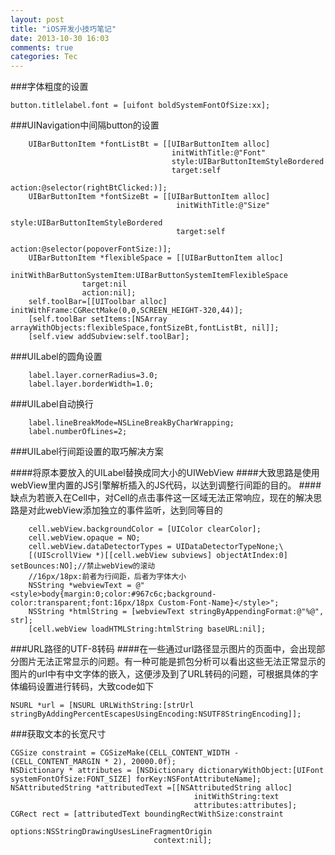 ```yaml
---
layout: post
title: "iOS开发小技巧笔记"
date: 2013-10-30 16:03
comments: true
categories: Tec
---
```


###字体粗度的设置
```objc
button.titlelabel.font = [uifont boldSystemFontOfSize:xx];
```

###UINavigation中间隔button的设置
```objc
	UIBarButtonItem *fontListBt = [[UIBarButtonItem alloc]
                                    initWithTitle:@"Font"
                                    style:UIBarButtonItemStyleBordered
                                    target:self
                                    action:@selector(rightBtClicked:)];
    UIBarButtonItem *fontSizeBt = [[UIBarButtonItem alloc]
                                     initWithTitle:@"Size"
                                     style:UIBarButtonItemStyleBordered
                                     target:self
                                     action:@selector(popoverFontSize:)];    
    UIBarButtonItem *flexibleSpace = [[UIBarButtonItem alloc] 
			    initWithBarButtonSystemItem:UIBarButtonSystemItemFlexibleSpace
			    target:nil
			    action:nil];
    self.toolBar=[[UIToolbar alloc] initWithFrame:CGRectMake(0,0,SCREEN_HEIGHT-320,44)];
    [self.toolBar setItems:[NSArray arrayWithObjects:flexibleSpace,fontSizeBt,fontListBt, nil]];
    [self.view addSubview:self.toolBar];
```

<!--more-->

###UILabel的圆角设置
```objc
    label.layer.cornerRadius=3.0;
    label.layer.borderWidth=1.0;
```
###UILabel自动换行
```objc
    label.lineBreakMode=NSLineBreakByCharWrapping;
    label.numberOfLines=2;
```
###UILabel行间距设置的取巧解决方案

####将原本要放入的UILabel替换成同大小的UIWebView
####大致思路是使用webView里内置的JS引擎解析插入的JS代码，以达到调整行间距的目的。
####缺点为若嵌入在Cell中，对Cell的点击事件这一区域无法正常响应，现在的解决思路是对此webView添加独立的事件监听，达到同等目的
```objc
	cell.webView.backgroundColor = [UIColor clearColor];
    cell.webView.opaque = NO;
    cell.webView.dataDetectorTypes = UIDataDetectorTypeNone;\
    [(UIScrollView *)[[cell.webView subviews] objectAtIndex:0] setBounces:NO];//禁止webView的滚动
    //16px/18px:前者为行间距，后者为字体大小
    NSString *webviewText = @"<style>body{margin:0;color:#967c6c;background-color:transparent;font:16px/18px Custom-Font-Name}</style>";
    NSString *htmlString = [webviewText stringByAppendingFormat:@"%@", str];
    [cell.webView loadHTMLString:htmlString baseURL:nil];
```
###URL路径的UTF-8转码
####在一些通过url路径显示图片的页面中，会出现部分图片无法正常显示的问题。有一种可能是抓包分析可以看出这些无法正常显示的图片的url中有中文字体的嵌入，这便涉及到了URL转码的问题，可根据具体的字体编码设置进行转码，大致code如下
```objc
NSURL *url = [NSURL URLWithString:[strUrl stringByAddingPercentEscapesUsingEncoding:NSUTF8StringEncoding]];
```

###获取文本的长宽尺寸
```objc
CGSize constraint = CGSizeMake(CELL_CONTENT_WIDTH - (CELL_CONTENT_MARGIN * 2), 20000.0f);  
NSDictionary * attributes = [NSDictionary dictionaryWithObject:[UIFont systemFontOfSize:FONT_SIZE] forKey:NSFontAttributeName];
NSAttributedString *attributedText =[[NSAttributedString alloc]
									     initWithString:text
									     attributes:attributes];									     
CGRect rect = [attributedText boundingRectWithSize:constraint
								options:NSStringDrawingUsesLineFragmentOrigin
								context:nil];
```







